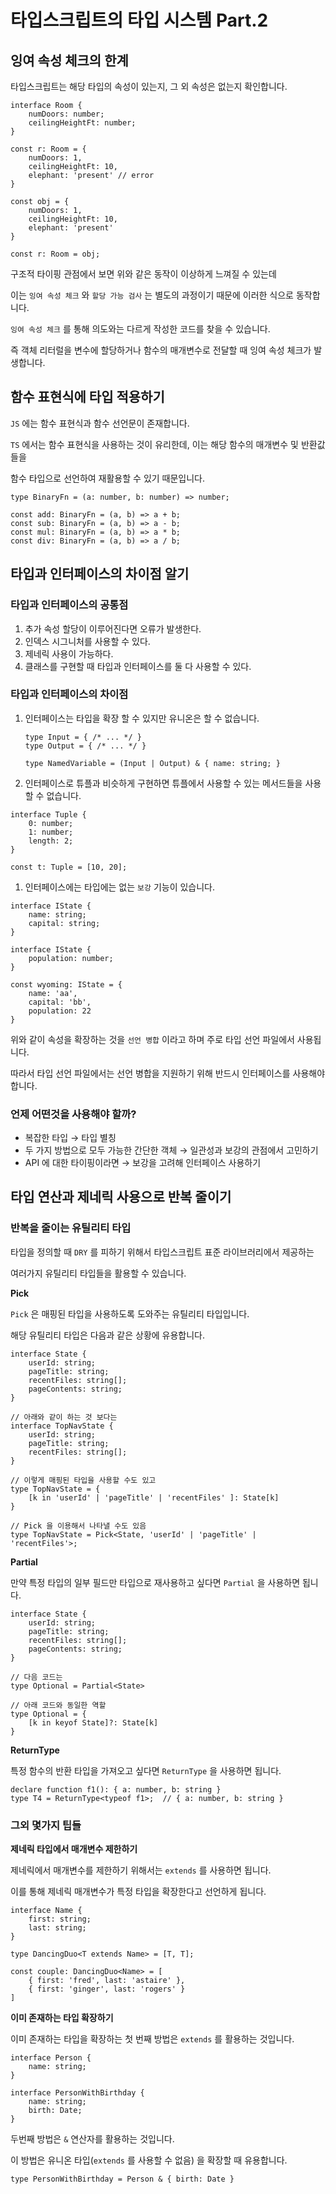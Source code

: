 # 타입스크립트의 타입 시스템 Part.2

## 잉여 속성 체크의 한계

타입스크립트는 해당 타입의 속성이 있는지, 그 외 속성은 없는지 확인합니다.

```tsx
interface Room {
	numDoors: number;
	ceilingHeightFt: number;
}

const r: Room = {
	numDoors: 1,
	ceilingHeightFt: 10,
	elephant: 'present' // error
}

const obj = {
	numDoors: 1,
	ceilingHeightFt: 10,
	elephant: 'present'
}

const r: Room = obj;
```

구조적 타이핑 관점에서 보면 위와 같은 동작이 이상하게 느껴질 수 있는데

이는 `잉여 속성 체크` 와 `할당 가능 검사` 는 별도의 과정이기 때문에 이러한 식으로 동작합니다.

`잉여 속성 체크` 를 통해 의도와는 다르게 작성한 코드를 찾을 수 있습니다.

즉 객체 리터럴을 변수에 할당하거나 함수의 매개변수로 전달할 때 잉여 속성 체크가 발생합니다.

## 함수 표현식에 타입 적용하기

`JS` 에는 함수 표현식과 함수 선언문이 존재합니다.

`TS` 에서는 함수 표현식을 사용하는 것이 유리한데, 이는 해당 함수의 매개변수 및 반환값 들을

함수 타입으로 선언하여 재활용할 수 있기 때문입니다.

```tsx
type BinaryFn = (a: number, b: number) => number;

const add: BinaryFn = (a, b) => a + b;
const sub: BinaryFn = (a, b) => a - b;
const mul: BinaryFn = (a, b) => a * b;
const div: BinaryFn = (a, b) => a / b;
```

## 타입과 인터페이스의 차이점 알기

### 타입과 인터페이스의 공통점

1. 추가 속성 할당이 이루어진다면 오류가 발생한다.
2. 인덱스 시그니처를 사용할 수 있다.
3. 제네릭 사용이 가능하다.
4. 클래스를 구현할 때 타입과 인터페이스를 둘 다 사용할 수 있다.

### 타입과 인터페이스의 차이점

1. 인터페이스는 타입을 확장 할 수 있지만 유니온은 할 수 없습니다.

    ```tsx
    type Input = { /* ... */ }
    type Output = { /* ... */ }

    type NamedVariable = (Input | Output) & { name: string; }
    ```

1. 인터페이스로 튜플과 비슷하게 구현하면 튜플에서 사용할 수 있는 메서드들을 사용할 수 없습니다.

```tsx
interface Tuple {
	0: number;
	1: number;
	length: 2;
}

const t: Tuple = [10, 20];
```

1. 인터페이스에는 타입에는 없는 `보강` 기능이 있습니다.

```tsx
interface IState {
	name: string;
	capital: string;
}

interface IState {
	population: number;
}

const wyoming: IState = {
	name: 'aa',
	capital: 'bb',
	population: 22
}
```

위와 같이 속성을 확장하는 것을 `선언 병합` 이라고 하며 주로 타입 선언 파일에서 사용됩니다.

따라서 타입 선언 파일에서는 선언 병합을 지원하기 위해 반드시 인터페이스를 사용해야 합니다.

### 언제 어떤것을 사용해야 할까?

- 복잡한 타입 → 타입 별칭
- 두 가지 방법으로 모두 가능한 간단한 객체 → 일관성과 보강의 관점에서 고민하기
- API 에 대한 타이핑이라면 → 보강을 고려해 인터페이스 사용하기

## 타입 연산과 제네릭 사용으로 반복 줄이기

### 반복을 줄이는 유틸리티 타입

타입을 정의할 때 `DRY` 를 피하기 위해서 타입스크립트 표준 라이브러리에서 제공하는

여러가지 유틸리티 타입들을 활용할 수 있습니다.

**Pick**

`Pick` 은 매핑된 타입을 사용하도록 도와주는 유틸리티 타입입니다.

해당 유틸리티 타입은 다음과 같은 상황에 유용합니다.

```tsx
interface State {
	userId: string;
	pageTitle: string;
	recentFiles: string[];
	pageContents: string;
}

// 아래와 같이 하는 것 보다는
interface TopNavState {
	userId: string;
	pageTitle: string;
	recentFiles: string[];
}

// 이렇게 매핑된 타입을 사용할 수도 있고
type TopNavState = {
	[k in 'userId' | 'pageTitle' | 'recentFiles' ]: State[k]
}

// Pick 을 이용해서 나타낼 수도 있음
type TopNavState = Pick<State, 'userId' | 'pageTitle' | 'recentFiles'>;
```

**Partial**

만약 특정 타입의 일부 필드만 타입으로 재사용하고 싶다면 `Partial` 을 사용하면 됩니다.

```tsx
interface State {
	userId: string;
	pageTitle: string;
	recentFiles: string[];
	pageContents: string;
}

// 다음 코드는
type Optional = Partial<State>

// 아래 코드와 동일한 역할
type Optional = {
	[k in keyof State]?: State[k]
}
```

**ReturnType**

특정 함수의 반환 타입을 가져오고 싶다면 `ReturnType` 을 사용하면 됩니다.

```tsx
declare function f1(): { a: number, b: string }
type T4 = ReturnType<typeof f1>;  // { a: number, b: string }
```

### 그외 몇가지 팁들

**제네릭 타입에서 매개변수 제한하기**

제네릭에서 매개변수를 제한하기 위해서는 `extends` 를 사용하면 됩니다.

이를 통해 제네릭 매개변수가 특정 타입을 확장한다고 선언하게 됩니다.

```tsx
interface Name {
	first: string;
	last: string;
}

type DancingDuo<T extends Name> = [T, T];

const couple: DancingDuo<Name> = [
	{ first: 'fred', last: 'astaire' },
	{ first: 'ginger', last: 'rogers' } 
]
```

**이미 존재하는 타입 확장하기**

이미 존재하는 타입을 확장하는 첫 번째 방법은 `extends` 를 활용하는 것입니다.

```tsx
interface Person {
	name: string;
}

interface PersonWithBirthday {
	name: string;
	birth: Date;
}
```

두번째 방법은 `&` 연산자를 활용하는 것입니다.

이 방법은 유니온 타입(`extends` 를 사용할 수 없음) 을 확장할 때 유용합니다.

```tsx
type PersonWithBirthday = Person & { birth: Date }
```
